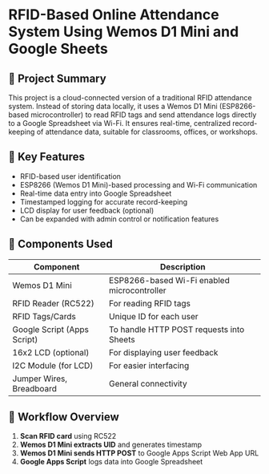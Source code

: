 # RFID-Based Online Attendance System Using Wemos D1 Mini and Google Sheets

## 📘 Project Summary
This project is a cloud-connected version of a traditional RFID attendance system. Instead of storing data locally, it uses a Wemos D1 Mini (ESP8266-based microcontroller) to read RFID tags and send attendance logs directly to a Google Spreadsheet via Wi-Fi. It ensures real-time, centralized record-keeping of attendance data, suitable for classrooms, offices, or workshops.

## 🔧 Key Features
- RFID-based user identification
- ESP8266 (Wemos D1 Mini)-based processing and Wi-Fi communication
- Real-time data entry into Google Spreadsheet
- Timestamped logging for accurate record-keeping
- LCD display for user feedback (optional)
- Can be expanded with admin control or notification features

## 🧰 Components Used

| Component               | Description                                  |
|-------------------------|----------------------------------------------|
| Wemos D1 Mini           | ESP8266-based Wi-Fi enabled microcontroller  |
| RFID Reader (RC522)     | For reading RFID tags                        |
| RFID Tags/Cards         | Unique ID for each user                      |
| Google Script (Apps Script) | To handle HTTP POST requests into Sheets   |
| 16x2 LCD (optional)     | For displaying user feedback                 |
| I2C Module (for LCD)    | For easier interfacing                       |
| Jumper Wires, Breadboard| General connectivity                        |

## 📡 Workflow Overview
1. **Scan RFID card** using RC522  
2. **Wemos D1 Mini extracts UID** and generates timestamp  
3. **Wemos D1 Mini sends HTTP POST** to Google Apps Script Web App URL  
4. **Google Apps Script** logs data into Google Spreadsheet
